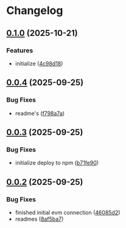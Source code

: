 # Changelog

## [0.1.0](https://github.com/TuwaIO/orbit/compare/orbit-core-v0.0.4...orbit-core-v0.1.0) (2025-10-21)


### Features

* initialize ([4c98d18](https://github.com/TuwaIO/orbit/commit/4c98d18e74e3b6494c65a06d0224403600792e2b))

## [0.0.4](https://github.com/TuwaIO/satellite-connect/compare/orbit-core-v0.0.3...orbit-core-v0.0.4) (2025-09-25)


### Bug Fixes

* readme's ([f798a7a](https://github.com/TuwaIO/satellite-connect/commit/f798a7a8b6779f0c912b215cee3e56c2f0f623d8))

## [0.0.3](https://github.com/TuwaIO/satellite-connect/compare/orbit-core-v0.0.2...orbit-core-v0.0.3) (2025-09-25)


### Bug Fixes

* initialize deploy to npm ([b71fe90](https://github.com/TuwaIO/satellite-connect/commit/b71fe901d1eadfc065689d6c1054535fdffc7308))

## [0.0.2](https://github.com/TuwaIO/satellite-connect/compare/orbit-core-v0.0.1...orbit-core-v0.0.2) (2025-09-25)


### Bug Fixes

* finished initial evm connection ([46085d2](https://github.com/TuwaIO/satellite-connect/commit/46085d28e0b4ff146f6da7e03a614830032927cd))
* readmes ([8af5ba7](https://github.com/TuwaIO/satellite-connect/commit/8af5ba76f248b2d5386322999904d21ced4220f4))

